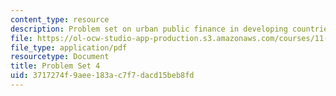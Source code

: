 ```yaml
---
content_type: resource
description: Problem set on urban public finance in developing countries.
file: https://ol-ocw-studio-app-production.s3.amazonaws.com/courses/11-487-urban-public-finance-in-developing-countries-fall-2004/3717274f9aee183ac7f7dacd15beb8fd_ps4.pdf
file_type: application/pdf
resourcetype: Document
title: Problem Set 4
uid: 3717274f-9aee-183a-c7f7-dacd15beb8fd
---
```

